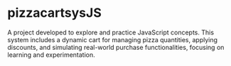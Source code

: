 # pizzacartsysJS
 A project developed to explore and practice JavaScript concepts. This system includes a dynamic cart for managing pizza quantities, applying discounts, and simulating real-world purchase functionalities, focusing on learning and experimentation.

